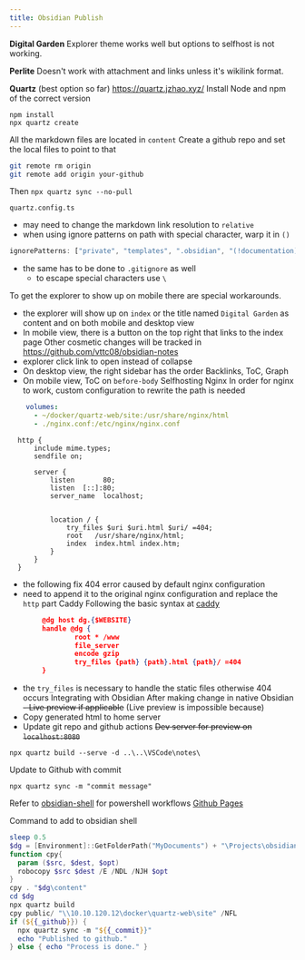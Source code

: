 ```yaml
---
title: Obsidian Publish
---
```


**Digital Garden**
Explorer theme works well but options to selfhost is not working.

**Perlite**
Doesn't work with attachment and links unless it's wikilink format.

**Quartz** (best option so far)
https://quartz.jzhao.xyz/
Install Node and npm of the correct version
```node
npm install
npx quartz create
```
All the markdown files are located in `content`
Create a github repo and set the local files to point to that
```bash
git remote rm origin
git remote add origin your-github
```
Then `npx quartz sync --no-pull`

`quartz.config.ts`
- may need to change the markdown link resolution to `relative`
- when using ignore patterns on path with special character, warp it in `()`
```ts
ignorePatterns: ["private", "templates", ".obsidian", "(!documentation)"],
```
- the same has to be done to `.gitignore` as well
	- to escape special characters use `\`

To get the explorer to show up on mobile there are special workarounds.
- the explorer will  show up on `index` or the title named `Digital Garden` as content and on both mobile and desktop view
- In mobile view, there is a button on the top right that links to the index page
Other cosmetic changes will be tracked in https://github.com/vttc08/obsidian-notes
- explorer click link to open instead of collapse
- On desktop view, the right sidebar has the order Backlinks, ToC, Graph
- On mobile view, ToC on `before-body`
Selfhosting
Nginx
In order for nginx to work, custom configuration to rewrite the path is needed
```yaml
    volumes:
      - ~/docker/quartz-web/site:/usr/share/nginx/html
      - ./nginx.conf:/etc/nginx/nginx.conf
```
```nginx
  http {
      include mime.types;
      sendfile on;

      server {
          listen       80;
          listen  [::]:80;
          server_name  localhost;


          location / {
              try_files $uri $uri.html $uri/ =404;
              root   /usr/share/nginx/html;
              index  index.html index.htm;
          }
      }
  }
```
- the following fix 404 error caused by default nginx configuration
- need to append it to the original nginx configuration and replace the `http` part
Caddy
Following the basic syntax at [caddy](../!documentation/Docker%20Apps/Web/caddy.md)
```json
        @dg host dg.{$WEBSITE}
        handle @dg {
                root * /www
                file_server
                encode gzip
                try_files {path} {path}.html {path}/ =404
        }
```
- the `try_files` is necessary to handle the static files otherwise 404 occurs
Integrating with Obsidian
After making change in native Obsidian
~~- Live preview if applicable~~ (Live preview is impossible because)
- Copy generated html to home server
- Update git repo and github actions
~~Dev server for preview on `localhost:8080`~~
```node
npx quartz build --serve -d ..\..\VSCode\notes\
```
Update to Github with commit
```node
npx quartz sync -m "commit message"
```
Refer to [obsidian-shell](obsidian-shell.md) for powershell workflows
[Github Pages](https://quartz.jzhao.xyz/hosting#github-pages)

Command to add to obsidian shell
```powershell
sleep 0.5
$dg = [Environment]::GetFolderPath("MyDocuments") + "\Projects\obsidian-publish"
function cpy{
  param ($src, $dest, $opt)
  robocopy $src $dest /E /NDL /NJH $opt
}
cpy . "$dg\content"
cd $dg
npx quartz build
cpy public/ "\\10.10.120.12\docker\quartz-web\site" /NFL
if (${{_github}}) { 
  npx quartz sync -m "${{_commit}}"
  echo "Published to github."
} else { echo "Process is done." }
```
